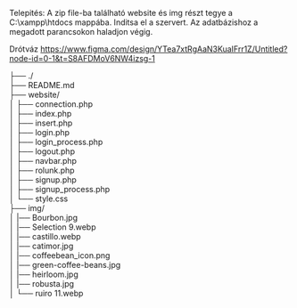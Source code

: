 Telepités: A zip file-ba található website és img részt tegye a C:\xampp\htdocs mappába. Inditsa el a szervert. Az adatbázishoz a megadott parancsokon haladjon végig.



Drótváz https://www.figma.com/design/YTea7xtRgAaN3KuaIFrr1Z/Untitled?node-id=0-1&t=S8AFDMoV6NW4izsg-1

├── ./               <br>
├── README.md              <br>
├── website/                   <br>
│   ├── connection.php<br>
│   ├── index.php<br>
│   ├── insert.php<br>
│   ├── login.php<br>
│   ├── login_process.php<br>
│   ├── logout.php<br>
│   ├── navbar.php<br>
│   ├── rolunk.php<br>
│   ├── signup.php<br>
│   ├── signup_process.php<br>
│   └── style.css<br>
├── img/ <br>
│   |── Bourbon.jpg<br>
│   |── Selection 9.webp<br>
│   |── castillo.webp<br>
│   |── catimor.jpg<br>
│   |── coffeebean_icon.png<br>
│   |── green-coffee-beans.jpg<br>
│   |── heirloom.jpg<br>
│   |── robusta.jpg<br>
│   └── ruiro 11.webp<br>
